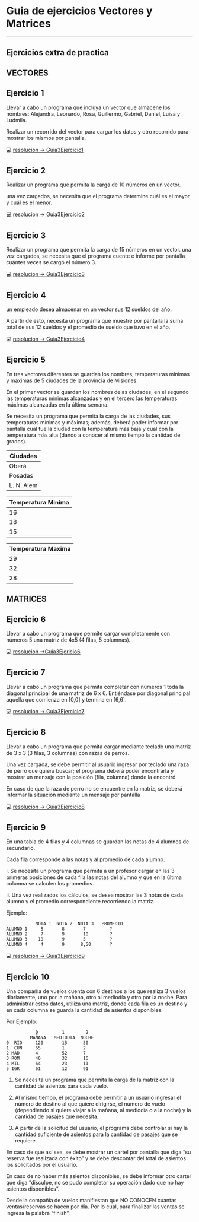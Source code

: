 # Guia de ejercicios Vectores y Matrices

---

## Ejercicios extra de practica

## VECTORES

##  Ejercicio 1

Llevar a cabo un programa que incluya un vector que almacene los nombres: Alejandra, Leonardo, Rosa, Guillermo, Gabriel, Daniel, Luisa y Ludmila.

Realizar un recorrido del vector para cargar los datos y otro recorrido para mostrar los mismos por pantalla.

:computer: [resolucion -> Guia3Ejercicio1](https://github.com/eugenia1984/diploUTNVM-PoloTIC-SiliconMisiones-Java/tree/main/polotic_siliconmisiones/guia3_vectores_matrices/Guia3Ejercicio1)


##  Ejercicio 2

Realizar un programa que permita la carga de 10 números en un vector.

una vez cargados, se necesita que el programa determine cuál es el mayor y cuál es el menor.

:computer: [resolucion -> Guia3Ejercicio2](https://github.com/eugenia1984/diploUTNVM-PoloTIC-SiliconMisiones-Java/tree/main/polotic_siliconmisiones/guia3_vectores_matrices/Guia3Ejercicio2)


##  Ejercicio 3

Realizar un programa que permita la carga de 15 números en un vector. una vez cargados, se necesita que el programa cuente e informe por pantalla cuántes veces se cargó el número 3.

:computer: [resolucion -> Guia3Ejercicio3](https://github.com/eugenia1984/diploUTNVM-PoloTIC-SiliconMisiones-Java/tree/main/polotic_siliconmisiones/guia3_vectores_matrices/Guia3Ejercicio3)


##  Ejercicio 4

un empleado desea almacenar en un vector sus 12 sueldos del año.

A partir de esto, necesita un programa que muestre por pantalla la suma total de sus 12 sueldos y el promedio de sueldo que tuvo en el año.

:computer: [resolucion -> Guia3Ejercicio4](https://github.com/eugenia1984/diploUTNVM-PoloTIC-SiliconMisiones-Java/tree/main/polotic_siliconmisiones/guia3_vectores_matrices/Guia3Ejercicio4)

## Ejercicio 5

En tres vectores diferentes se guardan los nombres, temperaturas mínimas y máximas de 5 ciudades de la provincia de Misiones. 

En el primer vector se guardan los nombres delas ciudades, en el segundo las temperaturas mínimas alcanzadas y en el tercero las temperaturas máximas alcanzadas en la última semana. 

Se necesita un programa que permita la carga de las ciudades, sus temperaturas mínimas y máximas; además, deberá poder informar por pantalla cual fue la ciudad con la temperatura más baja y cual con la temperatura más alta (dando a conocer al mismo tiempo la cantidad de grados).

| Ciudades |
| -------- |
| Oberá |
| Posadas |
| L. N. Alem |


| Temperatura Minima |
| ----------- |
| 16 |
| 18 |
| 15 |

| Temperatura Maxima |
| ------------------ |
| 29 |
| 32 |
| 28 |

## MATRICES


## Ejercicio 6

Llevar a cabo un programa que permite cargar completamente con números 5 una matriz de 4x5 (4 filas, 5 columnas).

:computer: [resolucion ->Guia3Ejericio6](https://github.com/eugenia1984/diploUTNVM-PoloTIC-SiliconMisiones-Java/tree/main/polotic_siliconmisiones/guia3_vectores_matrices/Guia3Ejericio6)


## Ejercicio 7

Llevar a cabo un programa que permita completar con números 1 toda la diagonal principal de una matriz de 6 x 6. Entiéndase por diagonal principal aquella que comienza en [0,0] y termina en [6,6].

:computer: [resolucion -> Guia3Ejercicio7](https://github.com/eugenia1984/diploUTNVM-PoloTIC-SiliconMisiones-Java/tree/main/polotic_siliconmisiones/guia3_vectores_matrices/Guia3Ejercicio7)


## Ejercicio 8

Llevar a cabo un programa que permita cargar mediante teclado una matriz de 3 x 3 (3 filas, 3 columnas) con razas de perros. 

Una vez cargada, se debe permitir al usuario ingresar por teclado una raza de perro que quiera buscar; el programa deberá poder encontrarla y mostrar un mensaje con la posición (fila, columna) donde la encontró. 

En caso de que la raza de perro no se encuentre en la matriz, se deberá informar la situación mediante un mensaje por pantalla

:computer: [resolucion -> Guia3Ejercicio8](https://github.com/eugenia1984/diploUTNVM-PoloTIC-SiliconMisiones-Java/tree/main/polotic_siliconmisiones/guia3_vectores_matrices/Guia3Ejercicio8)


## Ejercicio 9

En una tabla de 4 filas y 4 columnas se guardan las notas de 4 alumnos de secundario.

Cada fila corresponde a las notas y al promedio de cada alumno.

i. Se necesita un programa que permita a un profesor cargar en las 3 primeras posiciones de cada fila las notas del alumno y que en la última columna se calculen los promedios.

ii. Una vez realizados los cálculos, se desea mostrar las 3 notas de cada alumno y el promedio correspondiente recorriendo la matriz. 

Ejemplo:

```
           NOTA 1  NOTA 2  NOTA 3   PROMEDIO
ALUMNO 1     8       8       7         ?
ALUMNO 2     7       9       10        ?
ALUMNO 3    10       9       5         ?
ALUMNO 4     4       9      8,50       ?
```

💻[ resolucion -> Guia3Ejercicio9](https://github.com/eugenia1984/diploUTNVM-PoloTIC-SiliconMisiones-Java/tree/main/polotic_siliconmisiones/guia3_vectores_matrices/Guia3Ejercicio9)

## Ejercicio 10

Una compañía de vuelos cuenta con 6 destinos a los que realiza 3 vuelos diariamente, uno por la mañana, otro al mediodía y otro por la noche. Para administrar estos datos, utiliza una matriz, donde cada fila es un destino y en cada columna se  guarda la cantidad de asientos disponibles. 

Por Ejemplo:

```
           0         1        2
         MAÑANA   MEDIODIA  NOCHE
0  RIO     120       15      30
1  CUN     65        1       2
2 MAD      4         52      7
3 ROM      46        32      16
4 MIL      64        23      11
5 IGR      61        12      91

```

1) Se necesita un programa que permita la carga de la matriz con la cantidad de asientos para cada vuelo.

2) Al mismo tiempo, el programa debe permitir a un usuario ingresar el número de destino al que quiere dirigirse, el número de vuelo (dependiendo si quiere viajar a la  mañana, al mediodía o a la noche) y la cantidad de pasajes que necesita.

3) A partir de la solicitud del usuario, el programa debe controlar si hay la cantidad suficiente de asientos para la cantidad de pasajes que se requiere. 

En caso de que así sea, se debe mostrar un cartel por pantalla que diga “su reserva fue realizada con éxito” y se debe descontar del total de asientos los solicitados por el usuario. 

En caso de no haber más asientos disponibles, se debe informar otro cartel que diga “disculpe, no se pudo completar su operación dado que no hay asientos disponibles”.


Desde la compañía de vuelos manifiestan que NO CONOCEN cuantas ventas/reservas se
hacen por día. Por lo cual, para finalizar las ventas se ingresa la palabra “finish”.
